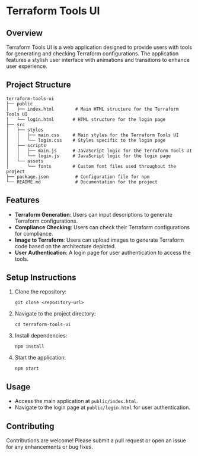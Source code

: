 # Terraform Tools UI

## Overview
Terraform Tools UI is a web application designed to provide users with tools for generating and checking Terraform configurations. The application features a stylish user interface with animations and transitions to enhance user experience.

## Project Structure
```
terraform-tools-ui
├── public
│   ├── index.html        # Main HTML structure for the Terraform Tools UI
│   └── login.html       # HTML structure for the login page
├── src
│   ├── styles
│   │   ├── main.css     # Main styles for the Terraform Tools UI
│   │   └── login.css    # Styles specific to the login page
│   ├── scripts
│   │   ├── main.js      # JavaScript logic for the Terraform Tools UI
│   │   └── login.js     # JavaScript logic for the login page
│   └── assets
│       └── fonts        # Custom font files used throughout the project
├── package.json          # Configuration file for npm
└── README.md             # Documentation for the project
```

## Features
- **Terraform Generation**: Users can input descriptions to generate Terraform configurations.
- **Compliance Checking**: Users can check their Terraform configurations for compliance.
- **Image to Terraform**: Users can upload images to generate Terraform code based on the architecture depicted.
- **User Authentication**: A login page for user authentication to access the tools.

## Setup Instructions
1. Clone the repository:
   ```
   git clone <repository-url>
   ```
2. Navigate to the project directory:
   ```
   cd terraform-tools-ui
   ```
3. Install dependencies:
   ```
   npm install
   ```
4. Start the application:
   ```
   npm start
   ```

## Usage
- Access the main application at `public/index.html`.
- Navigate to the login page at `public/login.html` for user authentication.

## Contributing
Contributions are welcome! Please submit a pull request or open an issue for any enhancements or bug fixes.